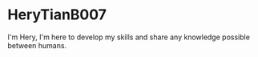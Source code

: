 # HeryTianB007
I'm Hery, I'm here to develop my skills and share any knowledge possible between humans.

